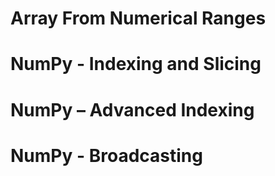 # Array From Numerical Ranges
# NumPy - Indexing and Slicing
# NumPy – Advanced Indexing
# NumPy - Broadcasting
